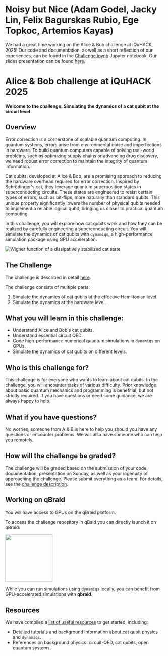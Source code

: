 # Noisy but Nice (Adam Godel, Jacky Lin, Felix Bagurskas Rubio, Ege Topkoc, Artemios Kayas)
We had a great time working on the Alice & Bob challenge at iQuHACK 2025! Our code and documentation, as well as a short reflection of our experiences, can be found in the [Challenge.ipynb](https://github.com/adam-godel/2025-Alice-and-Bob/blob/main/Challenge.ipynb) Jupyter notebook. Our slides presentation can be found [here](https://docs.google.com/presentation/d/11sxBHB6MFSx5BH7zxZ23o3aZRl83dwnfjfeL56ac5fA/edit?usp=sharing).

# Alice & Bob challenge at iQuHACK 2025

**Welcome to the challenge: Simulating the dynamics of a cat qubit at the circuit level**

## Overview

Error correction is a cornerstone of scalable quantum computing. In quantum systems, errors arise from environmental noise and imperfections in hardware. To build quantum computers capable of solving real-world problems, such as optimizing supply chains or advancing drug discovery, we need robust error correction to maintain the integrity of quantum information.

Cat qubits, developed at Alice & Bob, are a promising approach to reducing the hardware overhead required for error correction. Inspired by Schrödinger's cat, they leverage quantum superposition states in superconducting circuits. These states are engineered to resist certain types of errors, such as bit-flips, more naturally than standard qubits. This unique property significantly lowers the number of physical qubits needed to implement a reliable logical qubit, bringing us closer to practical quantum computing.

In this challenge, you will explore how cat qubits work and how they can be realized by carefully engineering a superconducting circuit. You will simulate the dynamics of cat qubits with `dynamiqs`, a high-performance simulation package using GPU acceleration.

![](media/wigner-cat7.gif "Wigner function of a dissipatively stabilized cat state")

## The Challenge

The challenge is described in detail [here](Challenge.md).

The challenge consists of multiple parts:
1. Simulate the dynamics of cat qubits at the effective Hamiltonian level.
2. Simulate the dynamics at the hardware level.

## What you will learn in this challenge:
- Understand Alice and Bob's cat qubits.
- Understand essential circuit QED.
- Code high-performance numerical quantum simulations in `dynamiqs` on GPUs.
- Simulate the dynamics of cat qubits on different levels.

## Who is this challenge for?
This challenge is for everyone who wants to learn about cat qubits. 
In the challenge, you will encounter tasks of various difficulty.
Prior knowledge about basic quantum mechanics and programming is benefitial, but not strictly required.
If you have questions or need some guidance, we are always happy to help.

## What if you have questions?
No worries, someone from A & B is here to help you should you have any questions or encounter problems.
We will also have someone who can help you remotely.

## How will the challenge be graded?
The challenge will be graded based on the submission of your code, documentation, presentation on Sunday, as well as your ingenuity of approaching the challenge. Please submit everything as a team. For details, see the [challenge description](Challenge.md).

## Working on qBraid

You will have access to GPUs on the qBraid platform.

To access the challenge repository in qBaid you can directly launch it on qBraid:

[<img src="https://qbraid-static.s3.amazonaws.com/logos/Launch_on_qBraid_white.png" width="150">](https://account.qbraid.com/?gitHubUrl=https://github.com/iQuHACK/2025-Alice-and-Bob.git)

While you can run simulations using `dynamiqs` locally, you can benefit from GPU-accelerated simulations with **qbraid**.


## Resources

We have compiled a [list of useful resources](Resources.md) to get started, including:
- Detailed tutorials and background information about cat qubit physics and `dynamiqs`.
- References on background physics: circuit-QED, cat qubits, open quantum systems.

